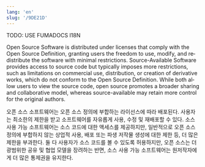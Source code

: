 ```yaml
---
lang: 'en'
slug: '/9DE21D'
---
```



TODO: USE FUMADOCS I18N

<div lang='en-US'>

Open Source Software is distributed under licenses that comply with the Open Source Definition, granting users the freedom to use, modify, and redistribute the software with minimal restrictions. Source-Available Software provides access to source code but typically imposes more restrictions, such as limitations on commercial use, distribution, or creation of derivative works, which do not conform to the Open Source Definition. While both allow users to view the source code, open source promotes a broader sharing and collaborative model, whereas source-available may retain more control for the original authors.

</div>


<div lang='ko-KR'>

오픈 소스 소프트웨어는 오픈 소스 정의에 부합하는 라이선스에 따라 배포된다.
사용자는 최소한의 제한을 받고 소프트웨어를 자유롭게 사용, 수정 및 재배포할 수 있다.
소스 사용 가능 소프트웨어는 소스 코드에 대한 액세스를 제공하지만,
일반적으로 오픈 소스 정의에 부합하지 않는 상업적 사용, 배포 또는 파생 저작물 생성에 대한 제한 등,
더 많은 제한을 부과한다.
둘 다 사용자가 소스 코드를 볼 수 있도록 허용하지만,
오픈 소스는 더 광범위한 공유 및 협업 모델을 장려하는 반면,
소스 사용 가능 소프트웨어는 원저작자에게 더 많은 통제권을 유지한다.

</div>

